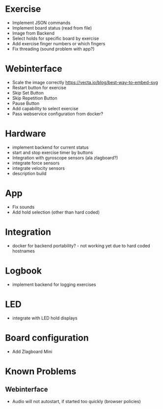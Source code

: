 # Exercise
- Implement JSON commands
- Implement board status (read from file)
- Image from Backend
- Select holds for specific board by exercise
- Add exercise finger numbers or which fingers
- Fix threading (sound problem with app?)

# Webinterface
- Scale the image correctly https://vecta.io/blog/best-way-to-embed-svg
- Restart button for exercise
- Skip Set Button
- Skip Repetition Button
- Pause Button
- Add capability to select exercise
- Pass webservice configuration from docker?

# Hardware
- implement backend for current status
- start and stop exercise timer by buttons
- Integration with gyroscope sensors (ala zlagboard?)
- integrate force sensors
- integrate velocity sensors
- description build

# App
- Fix sounds
- Add hold selection (other than hard coded)

# Integration
- docker for backend portability? - not working yet due to hard coded hostnames

# Logbook
- implement backend for logging exercises

# LED 
- integrate with LED hold displays

# Board configuration
- Add Zlagboard Mini

# Known Problems
## Webinterface
- Audio will not autostart, if started too quickly (browser policies)